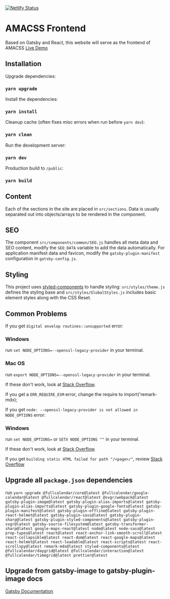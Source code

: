 [![Netlify Status](https://api.netlify.com/api/v1/badges/43899d1f-3188-48f3-a9f7-441a1de4686f/deploy-status)](https://app.netlify.com/sites/amacss-frontend/deploys)
# AMACSS Frontend

Based on Gatsby and React, this website will serve as the frontend of AMACSS
[Live Demo](https://beta.amacss.org)

## Installation

Upgrade dependencies:

### `yarn upgrade`

Install the dependencies:

### `yarn install`

Cleanup cache (often fixes misc errors when run before `yarn dev`):

### `yarn clean`

Run the development server:

### `yarn dev`

Production build to `/public`:

### `yarn build`

## Content

Each of the sections in the site are placed in `src/sections`. Data is usually separated out into objects/arrays to be rendered in the component.

## SEO

The component `src/components/common/SEO.js` handles all meta data and SEO content, modify the `SEO_DATA` variable to add the data automatically. For application manifest data and favicon, modify the `gatsby-plugin-manifest` configuration in `gatsby-config.js`.

## Styling

This project uses [styled-components]() to handle styling: `src/styles/theme.js` defines the styling base and `src/styles/GlobalStyles.js` includes basic element styles along with the CSS Reset.

## Common Problems

If you get `digital envelop routines::unsupported` error:
### Windows
run `set NODE_OPTIONS=--openssl-legacy-provider` in your terminal.
### Mac OS
run `export NODE_OPTIONS=--openssl-legacy-provider` in your terminal.

If these don't work, look at [Stack Overflow](https://stackoverflow.com/questions/69692842/error-message-error0308010cdigital-envelope-routinesunsupported).

If you get a `ERR_REQUIRE_ESM` error, change the require to import('remark-mdx);

If you get `node: --openssl-legacy-provider is not allowed in NODE_OPTIONS` error:
### Windows
run `set NODE_OPTIONS=` or `SETX NODE_OPTIONS ""` in your terminal.

If these don't work, look at [Stack Overflow](https://stackoverflow.com/questions/72866798/node-openssl-legacy-provider-is-not-allowed-in-node-options).

If you get `building static HTML failed for path "/<page>/"`, review [Stack Overflow](https://stackoverflow.com/questions/70962885/building-static-html-failed-for-path-styles-gatsby-fontawesome)

## Upgrade all `package.json` dependencies

run `yarn upgrade @fullcalendar/core@latest @fullcalendar/google-calendar@latest @fullcalendar/react@latest @svgr/webpack@latest gatsby-plugin-image@latest gatsby-plugin-alias-imports@latest gatsby-plugin-alias-imports@latest gatsby-plugin-google-fonts@latest gatsby-plugin-manifest@latest gatsby-plugin-offline@latest gatsby-plugin-react-helmet@latest gatsby-plugin-sass@latest gatsby-plugin-sharp@latest gatsby-plugin-styled-components@latest gatsby-plugin-svgr@latest gatsby-source-filesystem@latest gatsby-transformer-sharp@latest google-maps-react@latest node@latest node-sass@latest prop-types@latest react@latest react-anchor-link-smooth-scroll@latest react-collapsible@latest react-dom@latest react-google-maps@latest react-helmet@latest react-loadable@latest react-scripts@latest react-scrollspy@latest remark-mdx@latest styled-components@latest @fullcalendar/daygrid@latest @fullcalendar/interaction@latest @fullcalendar/timegrid@latest prettier@latest`

## Upgrade from gatsby-image to gatsby-plugin-image docs

[Gatsby Documentation](https://www.gatsbyjs.com/docs/reference/release-notes/image-migration-guide/)